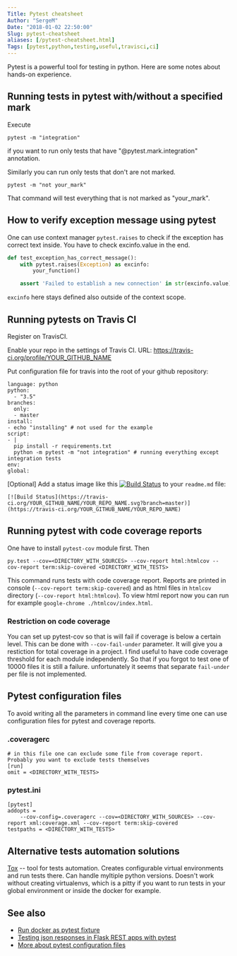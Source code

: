 ```yaml
---
Title: Pytest cheatsheet
Author: "SergeM"
Date: "2018-01-02 22:50:00"
Slug: pytest-cheatsheet
aliases: [/pytest-cheatsheet.html]
Tags: [pytest,python,testing,useful,travisci,ci]
---
```


Pytest is a powerful tool for testing in python. Here are some notes about hands-on experience.




## Running tests in pytest with/without a specified mark

Execute  
```
pytest -m "integration"
```
if you want to run only tests that have "@pytest.mark.integration" annotation.


Similarly you can run only tests that don't are not marked.
```
pytest -m "not your_mark"
```
That command will test everything that is not marked as "your_mark".


## How to verify exception message using pytest
One can use context manager `pytest.raises` to check if the exception has correct text inside. You have to check excinfo.value in the end.
```python
def test_exception_has_correct_message():
    with pytest.raises(Exception) as excinfo:
        your_function()

    assert 'Failed to establish a new connection' in str(excinfo.value)
```

`excinfo` here stays defined also outside of the context scope.



## Running pytests on Travis CI

Register on TravisCI.

Enable your repo in the settings of Travis CI. 
URL: https://travis-ci.org/profile/YOUR_GITHUB_NAME

Put configuration file for travis into the root of your github repository:

```
language: python
python:
  - "3.5"
branches:
  only:
  - master
install:
- echo "installing" # not used for the example
script:
- |
  pip install -r requirements.txt
  python -m pytest -m "not integration" # running everything except integration tests
env:
global:
```

[Optional] Add a status image like this
[![Build Status](https://travis-ci.org/serge-m/blog-sources.svg?branch=master)](https://travis-ci.org/serge-m/blog-sources)
to your `readme.md` file:

```
[![Build Status](https://travis-ci.org/YOUR_GITHUB_NAME/YOUR_REPO_NAME.svg?branch=master)](https://travis-ci.org/YOUR_GITHUB_NAME/YOUR_REPO_NAME)
```




## Running pytest with code coverage reports
One have to install `pytest-cov` module first. Then
```
py.test --cov=<DIRECTORY_WITH_SOURCES> --cov-report html:htmlcov --cov-report term:skip-covered <DIRECTORY_WITH_TESTS>
```
This command runs tests with code coverage report. Reports are printed in console (`--cov-report term:skip-covered`) and as html files in `htmlcov` directory (`--cov-report html:htmlcov`).
To view html report now you can run for example `google-chrome ./htmlcov/index.html`.


### Restriction on code coverage
You can set up pytest-cov so that is will fail if coverage is below a certain level. This can be done with `--cov-fail-under` parameter. It will give you a restiction for total coverage in a project.
I find useful to have code coverage threshold for each module independently.
So that if you forgot to test one of 10000 files it is still a failure. unfortunately it seems that separate `fail-under` per file is not implemented.



## Pytest configuration files
To avoid writing all the parameters in command line every time one can use configuration files for pytest and coverage reports.


### .coveragerc

```
# in this file one can exclude some file from coverage report. Probably you want to exclude tests themselves
[run]
omit = <DIRECTORY_WITH_TESTS> 
```


### pytest.ini 

```
[pytest]
addopts =
    --cov-config=.coveragerc --cov=<DIRECTORY_WITH_SOURCES> --cov-report xml:coverage.xml --cov-report term:skip-covered
testpaths = <DIRECTORY_WITH_TESTS>
```

## Alternative tests automation solutions

[Tox](https://tox.readthedocs.io/en/latest/) -- tool for tests automation. Creates configurable virtual environments and run tests there. Can handle myltiple python versions.
Doesn't work without creating virtualenvs, which is a pitty if you want to run tests in your global environment or inside the docker for example.

 


## See also
* [Run docker as pytest fixture](/run-docker-as-pytest-fixture.html)
* [Testing json responses in Flask REST apps with pytest ](/testing-json-responses-in-Flask-REST-apps-with-pytest.html)
* [More about pytest configuration files](https://docs.pytest.org/en/latest/customize.html#adding-default-options)





